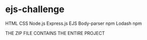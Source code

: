 # ejs-challenge
HTML
CSS
Node.js
Express.js
EJS
Body-parser npm
Lodash npm

THE ZIP FILE CONTAINS THE ENTIRE PROJECT
